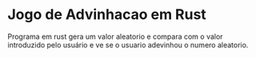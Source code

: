 # Jogo de Advinhacao em Rust
Programa em rust gera um valor aleatorio e compara com o valor introduzido pelo usuário e ve se o usuario adevinhou o numero aleatorio.